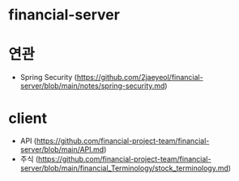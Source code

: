 # financial-server

# 연관
  - Spring Security (https://github.com/2jaeyeol/financial-server/blob/main/notes/spring-security.md)

# client
  - API (https://github.com/financial-project-team/financial-server/blob/main/API.md)
  - 주식 (https://github.com/financial-project-team/financial-server/blob/main/financial_Terminology/stock_terminology.md)
